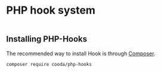 # PHP hook system

```php

```

## Installing PHP-Hooks

The recommended way to install Hook is through
[Composer](https://getcomposer.org/).

```bash
composer require cooda/php-hooks
```
